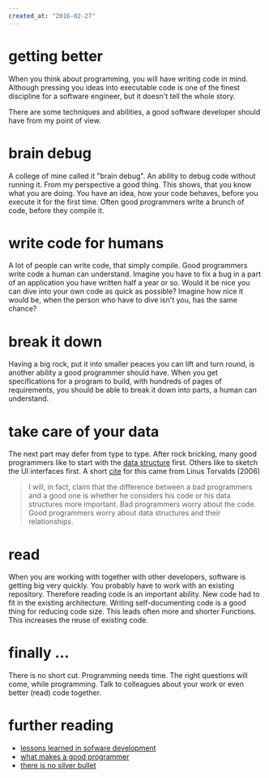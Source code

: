 ```yaml
---
created_at: "2016-02-27"
---
```


# getting better

When you think about programming, you will have writing code in mind.
Although pressing you ideas into executable code is one of the finest discipline for a software engineer, but it doesn't tell the whole story. 

There are some techniques and abilities, a good software developer should have from my point of view.

<!--more-->

# brain debug

A college of mine called it "brain debug".
An ability to debug code without running it.
From my perspective a good thing.
This shows, that you know what you are doing.
You have an idea, how your code behaves, before you execute it for the first time.
Often good programmers write a brunch of code, before they compile it.

# write code for humans

A lot of people can write code, that simply compile.
Good programmers write code a human can understand.
Imagine you have to fix a bug in a part of an application you have written half a year or so.
Would it be nice you can dive into your own code as quick as possible?
Imagine how nice it would be, when the person who have to dive isn't you, has the same chance?

# break it down

Having a big rock, put it into smaller peaces you can lift and turn round, is another ability a good programmer should have.
When you get specifications for a program to build, with hundreds of pages of requirements, you should be able to break it down into parts, a human can understand.

# take care of your data

The next part may defer from type to type.
After rock bricking, many good programmers like to start with the [data structure](http://programmers.stackexchange.com/questions/102041/why-are-data-structures-so-important-in-interviews) first.
Others like to sketch the UI interfaces first.
A short [cite](http://lwn.net/Articles/193245/) for this came from Linus Torvalds (2006)

> I will, in fact, claim that the difference between a bad programmers and a good one is whether he considers his code or his data structures more important. Bad programmers worry about the code. Good programmers worry about data structures and their relationships.

# read

When you are working with together with other developers, software is getting big very quickly.
You probably have to work with an existing repository.
Therefore reading code is an important ability.
New code had to fit in the existing architecture.
Writing self-documenting code is a good thing for reducing code size.
This leads often more and shorter Functions.
This increases the reuse of existing code.

# finally ...

There is no short cut.
Programming needs time.
The right questions will come, while programming.
Talk to colleagues about your work or even better (read) code together.

# further reading

* [lessons learned in sofware development](http://henrikwarne.com/2015/04/16/lessons-learned-in-software-development/)
* [what makes a good programmer](http://henrikwarne.com/2014/06/30/what-makes-a-good-programmer/)
* [there is no silver bullet](https://en.wikipedia.org/wiki/No_Silver_Bullet)
